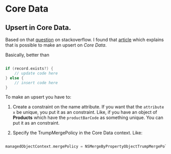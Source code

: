 # Core Data

## Upsert in Core Data.

Based on that [question](https://stackoverflow.com/questions/12374132/coredata-is-there-a-good-way-to-upsert-items/47740579#47740579)
on stackoverflow. I found that [article](https://www.upbeat.it/upsert-in-core-data/) which explains that is possible to make an upsert
on *Core Data*.

Basically, better than

```swift

if (record.exists?) {
	// update code here
} else {
	// insert code here
}

```

To make an upsert you have to:

1. Create a constraint on the name attribute. If you want that the `attribute x` be unique, you put it as an constraint.
Like, if you have an object of **Products** which have the `productBarCode` as something unique. You can put it as an constraint.

2. Specify the TrumpMergePolicy in the Core Data context. Like:

```swift

managedObjectContext.mergePolicy = NSMergeByPropertyObjectTrumpMergePolicy

```
